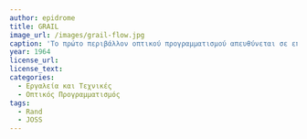 ```yaml
---
author: epidrome
title: GRAIL 
image_url: /images/grail-flow.jpg
caption: 'Το πρώτο περιβάλλον οπτικού προγραμματισμού απευθύνεται σε επαγγελματίες που δεν γνωρίζουν να γράφουν κώδικα, αλλά γνωρίζουν άριστα την ροή εργασίας της δουλειάς τους, οπότε μπορούν να την περιγράψουν σε ένα ευέλικτο διάγραμμα ροής στον υπολογιστή.'
year: 1964 
license_url: 
license_text: 
categories:
  - Εργαλεία και Τεχνικές 
  - Οπτικός Προγραμματισμός 
tags:
  - Rand
  - JOSS
---
```

